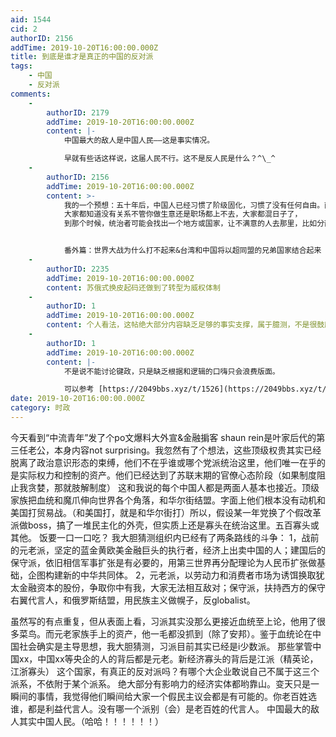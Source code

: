 ```yaml
---
aid: 1544
cid: 2
authorID: 2156
addTime: 2019-10-20T16:00:00.000Z
title: 到底是谁才是真正的中国的反对派
tags:
    - 中国
    - 反对派
comments:
    -
        authorID: 2179
        addTime: 2019-10-20T16:00:00.000Z
        content: |-
            中国最大的敌人是中国人民——这是事实情况。

            早就有些话这样说，这届人民不行。这不是反人民是什么？^\_^
    -
        authorID: 2156
        addTime: 2019-10-20T16:00:00.000Z
        content: >-
            我的一个预想：五十年后，中国人已经习惯了阶级固化，习惯了没有任何自由。而到那个时候，全社会的底层劳动积极性已经降低到谷底。
            大家都知道没有关系不管你做生意还是职场都上不去，大家都混日子了，
            到那个时候，统治者可能会找出一个地方或国家，让不满意的人去那里，比如分散到希腊，塞浦路斯，马来西亚，泰国，台湾，表面上反对派得到了四大自由，实质上依旧是给ccp打工。在中国的盟国那里搭建一个言论自由实验区，把不喜欢ccp的人弄过去，跟西方企业竞争。活下来的变成ccp当地代言人。


            番外篇：世界大战为什么打不起来&台湾和中国将以超同盟的兄弟国家结合起来 （以后再编~~
    -
        authorID: 2235
        addTime: 2019-10-20T16:00:00.000Z
        content: 苏俄式换皮起码还做到了转型为威权体制
    -
        authorID: 1
        addTime: 2019-10-20T16:00:00.000Z
        content: 个人看法，这帖绝大部分内容缺乏足够的事实支撑，属于臆测，不是很鼓励这种空话过多的帖子。 先转水区了。
    -
        authorID: 1
        addTime: 2019-10-20T16:00:00.000Z
        content: |-
            不是说不能讨论键政，只是缺乏根据和逻辑的口嗨只会浪费版面。

            可以参考 [https://2049bbs.xyz/t/1526](https://2049bbs.xyz/t/1526)
date: 2019-10-20T16:00:00.000Z
category: 时政
---
```


今天看到“中流青年”发了个po文爆料大外宣&金融掮客 shaun rein是叶家后代的第三任老公，本身内容not surprising。我忽然有了个想法，这些顶级权贵其实已经脱离了政治意识形态的束缚，他们不在乎谁或哪个党派统治这里，他们唯一在乎的是实际权力和控制的资产。他们已经达到了苏联末期的官僚心态阶段（如果制度阻止我贪婪，那就肢解制度） 这和我说的每个中国人都是两面人基本也接近。顶级家族把血统和魔爪伸向世界各个角落，和华尔街结盟。字面上他们根本没有动机和美国打贸易战。（和美国打，就是和华尔街打）所以，假设某一年党换了个假改革派做boss，搞了一堆民主化的外壳，但实质上还是寡头在统治这里。五百寡头或其他。 饭要一口一口吃？ 我大胆猜测组织内已经有了两条路线的斗争： 1，战前的元老派，坚定的蓝金黄欧美金融巨头的执行者，经济上出卖中国的人；建国后的保守派，依旧相信军事扩张是有必要的，用第三世界再分配理论为人民币扩张做基础，企图构建新的中华共同体。 2，元老派，以劳动力和消费者市场为诱饵换取犹太金融资本的股份，争取你中有我，大家无法相互敌对；保守派，扶持西方的保守右翼代言人，和俄罗斯结盟，用民族主义做幌子，反globalist。

虽然写的有点重复，但从表面上看，习派其实没那么更接近血统至上论，他用了很多菜鸟。而元老家族手上的资产，他一毛都没抓到（除了安邦）。鉴于血统论在中国社会确实是主导思想，我大胆猜测，习派目前其实已经是i少数派。 那些掌管中国xx，中国xx等央企的人的背后都是元老。新经济寡头的背后是江派（精英论，江浙寡头） 这个国家，有真正的反对派吗？有哪个大企业敢说自己不属于这三个派系，不依附于某个派系。 绝大部分有影响力的经济实体都哟靠山。变天只是一瞬间的事情，我觉得他们瞬间给大家一个假民主议会都是有可能的。你老百姓选谁，都是利益代言人。没有哪一个派别（会）是老百姓的代言人。 中国最大的敌人其实中国人民。（哈哈！！！！！！）
